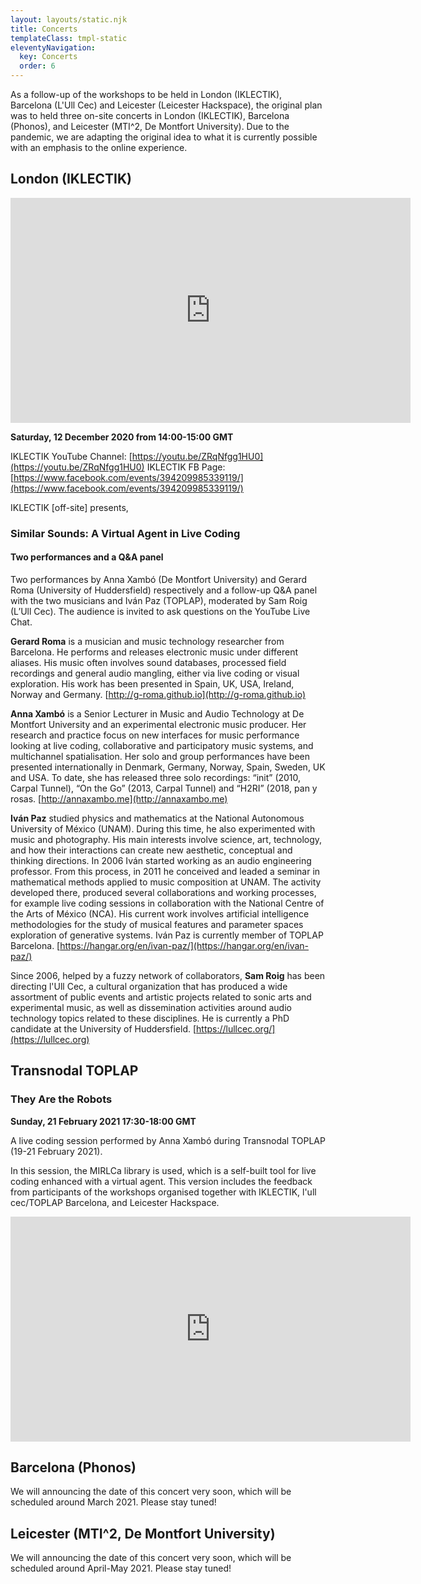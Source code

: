 ```yaml
---
layout: layouts/static.njk
title: Concerts
templateClass: tmpl-static
eleventyNavigation:
  key: Concerts
  order: 6
---
```


As a follow-up of the workshops to be held in London (IKLECTIK), Barcelona (L'Ull Cec) and Leicester (Leicester Hackspace), the original plan was to held three on-site concerts in London (IKLECTIK), Barcelona (Phonos), and Leicester (MTI^2, De Montfort University). Due to the pandemic, we are adapting the original idea to what it is currently possible with an emphasis to the online experience. 

## London (IKLECTIK)

<iframe class="responsive-video" width="640" height="360" src="https://www.youtube.com/embed/ZRqNfgg1HU0" frameborder="0" allow="accelerometer; autoplay; clipboard-write; encrypted-media; gyroscope; picture-in-picture" allowfullscreen></iframe>

**Saturday, 12 December 2020 from 14:00-15:00 GMT**

IKLECTIK YouTube Channel: [https://youtu.be/ZRqNfgg1HU0](https://youtu.be/ZRqNfgg1HU0)
IKLECTIK FB Page: [https://www.facebook.com/events/394209985339119/](https://www.facebook.com/events/394209985339119/)

IKLECTIK [off-site] presents,

### Similar Sounds: A Virtual Agent in Live Coding
#### Two performances and a Q&A panel 

Two performances by Anna Xambó (De Montfort University) and Gerard Roma (University of Huddersfield) respectively and a follow-up Q&A panel with the two musicians and Iván Paz (TOPLAP), moderated by Sam Roig (L’Ull Cec). The audience is invited to ask questions on the YouTube Live Chat.

**Gerard Roma** is a musician and music technology researcher from Barcelona. He performs and releases electronic music under different aliases. His music often involves sound databases, processed field recordings and general audio mangling, either via live coding or visual exploration. His work has been presented in Spain, UK, USA, Ireland, Norway and Germany.
[http://g-roma.github.io](http://g-roma.github.io)

**Anna Xambó** is a Senior Lecturer in Music and Audio Technology at De Montfort University and an experimental electronic music producer. Her research and practice focus on new interfaces for music performance looking at live coding, collaborative and participatory music systems, and multichannel spatialisation. Her solo and group performances have been presented internationally in Denmark, Germany, Norway, Spain, Sweden, UK and USA. To date, she has released three solo recordings: “init” (2010, Carpal Tunnel), “On the Go” (2013, Carpal Tunnel) and “H2RI” (2018, pan y rosas.
[http://annaxambo.me](http://annaxambo.me)

**Iván Paz** studied physics and mathematics at the National Autonomous University of México (UNAM). During this time, he also experimented with music and photography. His main interests involve science, art, technology, and how their interactions can create new aesthetic, conceptual and thinking directions. In 2006 Iván started working as an audio engineering professor. From this process, in 2011 he conceived and leaded a seminar in mathematical methods applied to music composition at UNAM. The activity developed there, produced several collaborations and working processes, for example live coding sessions in collaboration with the National Centre of the Arts of México (NCA). His current work involves artificial intelligence methodologies for the study of musical features and parameter spaces exploration of generative systems. Iván Paz is currently member of TOPLAP Barcelona.
[https://hangar.org/en/ivan-paz/](https://hangar.org/en/ivan-paz/)

Since 2006, helped by a fuzzy network of collaborators, **Sam Roig** has been directing l'Ull Cec, a cultural organization that has produced a wide assortment of public events and artistic projects related to sonic arts and experimental music, as well as dissemination activities around audio technology topics related to these disciplines. He is currently a PhD candidate at the University of Huddersfield.
[https://lullcec.org/](https://lullcec.org)

## Transnodal TOPLAP
### They Are the Robots

**Sunday, 21 February 2021 17:30-18:00 GMT**

A live coding session performed by Anna Xambó during Transnodal TOPLAP (19-21 February 2021).

In this session, the MIRLCa library is used, which is a self-built tool for live coding enhanced with a virtual agent. This version includes the feedback from participants of the workshops organised together with IKLECTIK, l'ull cec/TOPLAP Barcelona, and Leicester Hackspace.

<iframe title="vimeo-player" src="https://player.vimeo.com/video/515416972" width="640" height="360" frameborder="0" allowfullscreen></iframe>


## Barcelona (Phonos)

We will announcing the date of this concert very soon, which will be scheduled around March 2021. Please stay tuned!

## Leicester (MTI^2, De Montfort University)

We will announcing the date of this concert very soon, which will be scheduled around April-May 2021. Please stay tuned!